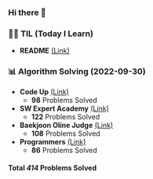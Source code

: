 ### Hi there 👋

### 👨‍💻 TIL (Today I Learn)
+ **README** [(Link)](https://github.com/ict-cspark/TIL/blob/master/README.md)


### 📊 Algorithm Solving (2022-09-30)
+ **Code Up**  [(Link)](https://github.com/ict-cspark/TIL/tree/master/Algorithm/CodeUp)
  + **98** Problems Solved
+ **SW Expert Academy**  [(Link)](https://github.com/ict-cspark/TIL/tree/master/Algorithm/SWExpertAcademy)
  + **122** Problems Solved
+ **Baekjoon Oline Judge**  [(Link)](https://github.com/ict-cspark/TIL/tree/master/Algorithm/Baekjoon) 
  + **108** Problems Solved
+ **Programmers** [(Link)](https://github.com/ict-cspark/TIL/tree/master/Algorithm/Programmers)
  + **86** Problems Solved

#### Total *414* Problems Solved
  


<!--
**ict-cspark/ict-cspark** is a ✨ _special_ ✨ repository because its `README.md` (this file) appears on your GitHub profile.

Here are some ideas to get you started:

- 🔭 I’m currently working on ...
- 🌱 I’m currently learning ...
- 👯 I’m looking to collaborate on ...
- 🤔 I’m looking for help with ...
- 💬 Ask me about ...
- 📫 How to reach me: ...
- 😄 Pronouns: ...
- ⚡ Fun fact: ...
-->
